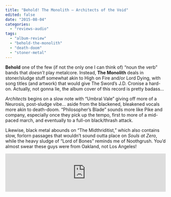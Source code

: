 ```yaml
---
title: "Behold! The Monolith – Architects of the Void"
edited: false
date: "2015-08-04"
categories:
  - "reviews-audio"
tags:
  - "album-review"
  - "behold-the-monolith"
  - "death-doom"
  - "stoner-metal"
---
```


**Behold** one of the few (if not the only one I can think of) “noun the verb” bands that _doesn’t_ play metalcore. Instead, **The Monolith** deals in stoner/sludge stuff somewhat akin to High on Fire and/or Lord Dying, with song titles (and artwork) that would give The Sword’s J.D. Cronise a hard-on. Actually, not gonna lie, the album cover of this record is pretty badass…

_Architects_ begins on a slow note with “Umbral Vale” giving off more of a Neurosis, post-sludge vibe… aside from the blackened, bleakened vocals more akin to death-doom. “Philosopher’s Blade” sounds more like Pike and company, especially once they pick up the tempo, first to more of a mid-paced march, and eventually to a full-on black/thrash attack.

Likewise, black metal abounds on “The Midthriditist,” which also contains slow, forlorn passages that wouldn’t sound outta place on _Souls at Zero_, while the heavy sludge of “Lord of Bones” reminds me of Noothgrush. You’d almost swear these guys were from Oakland, not Los Angeles!

<iframe style="border: 0; width: 100%; height: 120px;" src="https://bandcamp.com/EmbeddedPlayer/album=2581305804/size=large/bgcol=ffffff/linkcol=0687f5/tracklist=false/artwork=small/transparent=true/" width="300" height="150" seamless=""><a href="http://beholdthemonolith.bandcamp.com/album/architects-of-the-void">Architects of the Void by Behold! The Monolith</a></iframe>
